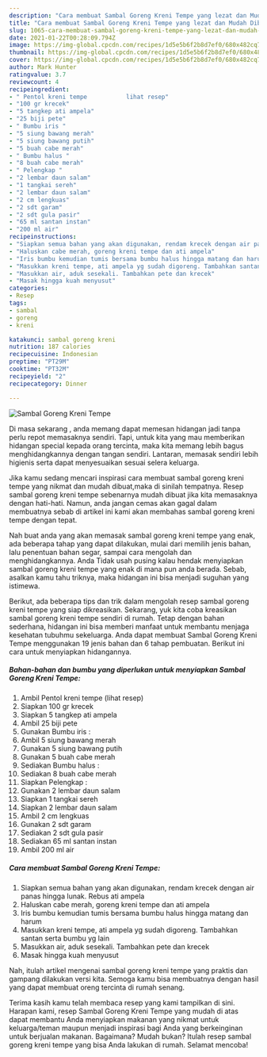 ```yaml
---
description: "Cara membuat Sambal Goreng Kreni Tempe yang lezat dan Mudah Dibuat"
title: "Cara membuat Sambal Goreng Kreni Tempe yang lezat dan Mudah Dibuat"
slug: 1065-cara-membuat-sambal-goreng-kreni-tempe-yang-lezat-dan-mudah-dibuat
date: 2021-01-22T00:28:09.794Z
image: https://img-global.cpcdn.com/recipes/1d5e5b6f2b8d7ef0/680x482cq70/sambal-goreng-kreni-tempe-foto-resep-utama.jpg
thumbnail: https://img-global.cpcdn.com/recipes/1d5e5b6f2b8d7ef0/680x482cq70/sambal-goreng-kreni-tempe-foto-resep-utama.jpg
cover: https://img-global.cpcdn.com/recipes/1d5e5b6f2b8d7ef0/680x482cq70/sambal-goreng-kreni-tempe-foto-resep-utama.jpg
author: Mark Hunter
ratingvalue: 3.7
reviewcount: 4
recipeingredient:
- " Pentol kreni tempe           lihat resep"
- "100 gr krecek"
- "5 tangkep ati ampela"
- "25 biji pete"
- " Bumbu iris "
- "5 siung bawang merah"
- "5 siung bawang putih"
- "5 buah cabe merah"
- " Bumbu halus "
- "8 buah cabe merah"
- " Pelengkap "
- "2 lembar daun salam"
- "1 tangkai sereh"
- "2 lembar daun salam"
- "2 cm lengkuas"
- "2 sdt garam"
- "2 sdt gula pasir"
- "65 ml santan instan"
- "200 ml air"
recipeinstructions:
- "Siapkan semua bahan yang akan digunakan, rendam krecek dengan air panas hingga lunak. Rebus ati ampela"
- "Haluskan cabe merah, goreng kreni tempe dan ati ampela"
- "Iris bumbu kemudian tumis bersama bumbu halus hingga matang dan harum"
- "Masukkan kreni tempe, ati ampela yg sudah digoreng. Tambahkan santan serta bumbu yg lain"
- "Masukkan air, aduk sesekali. Tambahkan pete dan krecek"
- "Masak hingga kuah menyusut"
categories:
- Resep
tags:
- sambal
- goreng
- kreni

katakunci: sambal goreng kreni 
nutrition: 187 calories
recipecuisine: Indonesian
preptime: "PT29M"
cooktime: "PT32M"
recipeyield: "2"
recipecategory: Dinner

---
```



![Sambal Goreng Kreni Tempe](https://img-global.cpcdn.com/recipes/1d5e5b6f2b8d7ef0/680x482cq70/sambal-goreng-kreni-tempe-foto-resep-utama.jpg)

Di masa  sekarang , anda memang dapat memesan hidangan jadi tanpa perlu repot memasaknya sendiri. Tapi, untuk kita yang mau memberikan hidangan special kepada orang tercinta, maka kita memang lebih bagus menghidangkannya dengan tangan sendiri. Lantaran, memasak sendiri lebih higienis serta dapat menyesuaikan sesuai selera keluarga.

Jika kamu sedang mencari inspirasi cara membuat sambal goreng kreni tempe yang nikmat dan mudah dibuat,maka di sinilah tempatnya. Resep sambal goreng kreni tempe  sebenarnya mudah dibuat jika kita memasaknya dengan hati-hati. Namun, anda jangan cemas akan gagal dalam membuatnya 
sebab di artikel ini kami akan membahas sambal goreng kreni tempe dengan tepat.  



Nah buat anda yang akan memasak sambal goreng kreni tempe yang enak, ada beberapa tahap yang dapat dilakukan, mulai dari memilih jenis bahan, lalu penentuan bahan segar, sampai cara mengolah dan menghidangkannya. Anda Tidak usah pusing kalau hendak menyiapkan sambal goreng kreni tempe yang enak di mana pun anda berada. Sebab, asalkan kamu  tahu triknya, maka hidangan ini bisa menjadi suguhan yang istimewa.

Berikut, ada beberapa tips dan trik dalam mengolah resep sambal goreng kreni tempe yang siap dikreasikan. Sekarang, yuk kita coba kreasikan sambal goreng kreni tempe sendiri di rumah. Tetap dengan bahan sederhana, hidangan ini bisa memberi manfaat untuk membantu menjaga kesehatan tubuhmu sekeluarga. Anda dapat membuat Sambal Goreng Kreni Tempe menggunakan 19 jenis bahan dan 6 tahap pembuatan. Berikut ini cara untuk menyiapkan hidangannya.

<!--inarticleads1-->

##### Bahan-bahan dan bumbu yang diperlukan untuk menyiapkan Sambal Goreng Kreni Tempe:

1. Ambil  Pentol kreni tempe           (lihat resep)
1. Siapkan 100 gr krecek
1. Siapkan 5 tangkep ati ampela
1. Ambil 25 biji pete
1. Gunakan  Bumbu iris :
1. Ambil 5 siung bawang merah
1. Gunakan 5 siung bawang putih
1. Gunakan 5 buah cabe merah
1. Sediakan  Bumbu halus :
1. Sediakan 8 buah cabe merah
1. Siapkan  Pelengkap :
1. Gunakan 2 lembar daun salam
1. Siapkan 1 tangkai sereh
1. Siapkan 2 lembar daun salam
1. Ambil 2 cm lengkuas
1. Gunakan 2 sdt garam
1. Sediakan 2 sdt gula pasir
1. Sediakan 65 ml santan instan
1. Ambil 200 ml air




<!--inarticleads2-->

##### Cara membuat Sambal Goreng Kreni Tempe:

1. Siapkan semua bahan yang akan digunakan, rendam krecek dengan air panas hingga lunak. Rebus ati ampela
1. Haluskan cabe merah, goreng kreni tempe dan ati ampela
1. Iris bumbu kemudian tumis bersama bumbu halus hingga matang dan harum
1. Masukkan kreni tempe, ati ampela yg sudah digoreng. Tambahkan santan serta bumbu yg lain
1. Masukkan air, aduk sesekali. Tambahkan pete dan krecek
1. Masak hingga kuah menyusut




Nah, itulah artikel mengenai  sambal goreng kreni tempe  yang praktis dan gampang dilakukan versi kita. Semoga kamu bisa membuatnya dengan hasil yang dapat membuat oreng tercinta di rumah senang. 

Terima kasih kamu telah membaca resep yang kami tampilkan di sini. Harapan kami, resep  Sambal Goreng Kreni Tempe yang mudah di atas dapat membantu Anda menyiapkan makanan yang nikmat untuk keluarga/teman maupun menjadi inspirasi bagi Anda yang berkeinginan untuk berjualan makanan. Bagaimana? Mudah bukan? Itulah resep sambal goreng kreni tempe yang bisa Anda lakukan di rumah. Selamat mencoba!

